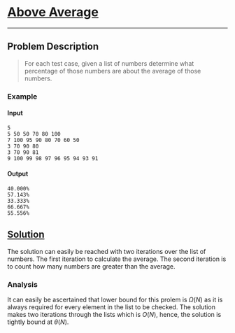 [_metadata_:tags]:- "Kattis trivial"

# [Above Average](https://open.kattis.com/problems/aboveaverage)

---

## Problem Description
> For each test case, given a list of numbers determine what percentage of those numbers are about the average of those numbers.

### Example
#### Input
```
5
5 50 50 70 80 100
7 100 95 90 80 70 60 50
3 70 90 80
3 70 90 81
9 100 99 98 97 96 95 94 93 91
```
#### Output
```
40.000%
57.143%
33.333%
66.667%
55.556%
```

## [Solution](%PUBLIC_URL%/solutions/above_average.cpp)
The solution can easily be reached with two iterations over the list of numbers. The first iteration to calculate the average. The second iteration is to count how many numbers are greater than the average.

### Analysis
It can easily be ascertained that lower bound for this prolem is $\Omega (N)$ as it is always required for every element in the list to be checked. The solution makes two iterations through the lists which is $O(N)$, hence, the solution is tightly bound at $\theta (N)$.
